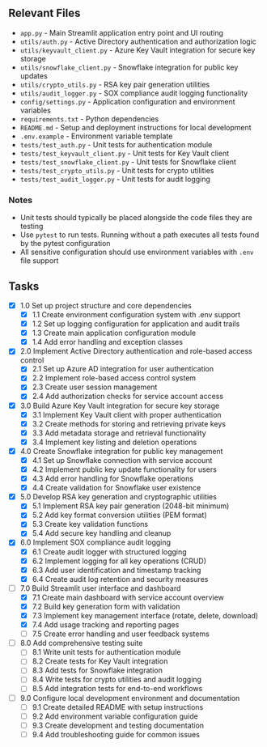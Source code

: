 ## Relevant Files

- `app.py` - Main Streamlit application entry point and UI routing
- `utils/auth.py` - Active Directory authentication and authorization logic
- `utils/keyvault_client.py` - Azure Key Vault integration for secure key storage
- `utils/snowflake_client.py` - Snowflake integration for public key updates
- `utils/crypto_utils.py` - RSA key pair generation utilities
- `utils/audit_logger.py` - SOX compliance audit logging functionality
- `config/settings.py` - Application configuration and environment variables
- `requirements.txt` - Python dependencies
- `README.md` - Setup and deployment instructions for local development
- `.env.example` - Environment variable template
- `tests/test_auth.py` - Unit tests for authentication module
- `tests/test_keyvault_client.py` - Unit tests for Key Vault client
- `tests/test_snowflake_client.py` - Unit tests for Snowflake client
- `tests/test_crypto_utils.py` - Unit tests for crypto utilities
- `tests/test_audit_logger.py` - Unit tests for audit logging

### Notes

- Unit tests should typically be placed alongside the code files they are testing
- Use `pytest` to run tests. Running without a path executes all tests found by the pytest configuration
- All sensitive configuration should use environment variables with `.env` file support

## Tasks

- [x] 1.0 Set up project structure and core dependencies
  - [x] 1.1 Create environment configuration system with .env support
  - [x] 1.2 Set up logging configuration for application and audit trails
  - [x] 1.3 Create main application configuration module
  - [x] 1.4 Add error handling and exception classes
- [x] 2.0 Implement Active Directory authentication and role-based access control
  - [x] 2.1 Set up Azure AD integration for user authentication
  - [x] 2.2 Implement role-based access control system
  - [x] 2.3 Create user session management
  - [x] 2.4 Add authorization checks for service account access
- [x] 3.0 Build Azure Key Vault integration for secure key storage
  - [x] 3.1 Implement Key Vault client with proper authentication
  - [x] 3.2 Create methods for storing and retrieving private keys
  - [x] 3.3 Add metadata storage and retrieval functionality
  - [x] 3.4 Implement key listing and deletion operations
- [x] 4.0 Create Snowflake integration for public key management
  - [x] 4.1 Set up Snowflake connection with service account
  - [x] 4.2 Implement public key update functionality for users
  - [x] 4.3 Add error handling for Snowflake operations
  - [x] 4.4 Create validation for Snowflake user existence
- [x] 5.0 Develop RSA key generation and cryptographic utilities
  - [x] 5.1 Implement RSA key pair generation (2048-bit minimum)
  - [x] 5.2 Add key format conversion utilities (PEM format)
  - [x] 5.3 Create key validation functions
  - [x] 5.4 Add secure key handling and cleanup
- [x] 6.0 Implement SOX compliance audit logging
  - [x] 6.1 Create audit logger with structured logging
  - [x] 6.2 Implement logging for all key operations (CRUD)
  - [x] 6.3 Add user identification and timestamp tracking
  - [x] 6.4 Create audit log retention and security measures
- [ ] 7.0 Build Streamlit user interface and dashboard
  - [x] 7.1 Create main dashboard with service account overview
  - [x] 7.2 Build key generation form with validation
  - [x] 7.3 Implement key management interface (rotate, delete, download)
  - [x] 7.4 Add usage tracking and reporting pages
  - [ ] 7.5 Create error handling and user feedback systems
- [ ] 8.0 Add comprehensive testing suite
  - [ ] 8.1 Write unit tests for authentication module
  - [ ] 8.2 Create tests for Key Vault integration
  - [ ] 8.3 Add tests for Snowflake integration
  - [ ] 8.4 Write tests for crypto utilities and audit logging
  - [ ] 8.5 Add integration tests for end-to-end workflows
- [ ] 9.0 Configure local development environment and documentation
  - [ ] 9.1 Create detailed README with setup instructions
  - [ ] 9.2 Add environment variable configuration guide
  - [ ] 9.3 Create development and testing documentation
  - [ ] 9.4 Add troubleshooting guide for common issues